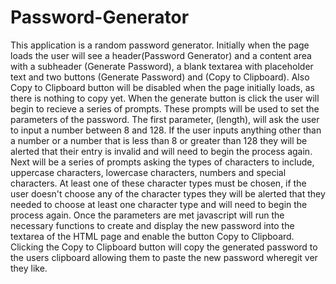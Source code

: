# Password-Generator

This application is a random password generator. Initially when the page loads the user will see a header(Password Generator) and a content area with a subheader (Generate Password), a blank textarea with placeholder text and two buttons (Generate Password) and (Copy to Clipboard). Also Copy to Clipboard button will be disabled when the page initially loads, as there is nothing to copy yet. When the generate button is click the user will begin to recieve a series of prompts. These prompts will be used to set the parameters of the password. The first parameter, (length), will ask the user to input a number between 8 and 128. If the user inputs anything other than a number or a number that is less than 8 or greater than 128 they will be alerted that their entry is invalid and will need to begin the process again. Next will be a series of prompts asking the types of characters to include, uppercase characters, lowercase characters, numbers and special characters. At least one of these character types must be chosen, if the user doesn't choose any of the character types they will be alerted that they needed to choose at least one character type and will need to begin the process again. Once the parameters are met javascript will run the necessary functions to create and display the new password into the textarea of the HTML page and enable the button Copy to Clipboard. Clicking the Copy to Clipboard button will copy the generated password to the users clipboard allowing them to paste the new password wheregit ver they like.